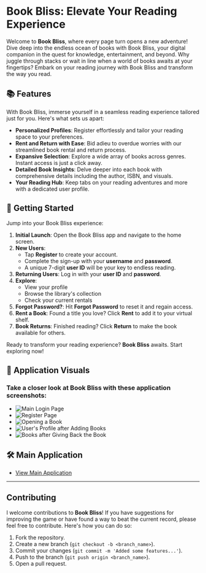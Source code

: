 # Book Bliss: Elevate Your Reading Experience

Welcome to **Book Bliss**, where every page turn opens a new adventure! Dive deep into the endless ocean of books with Book Bliss, your digital companion in the quest for knowledge, entertainment, and beyond. Why juggle through stacks or wait in line when a world of books awaits at your fingertips? Embark on your reading journey with Book Bliss and transform the way you read.

## 📚 Features

With Book Bliss, immerse yourself in a seamless reading experience tailored just for you. Here's what sets us apart:

- **Personalized Profiles**: Register effortlessly and tailor your reading space to your preferences.
- **Rent and Return with Ease**: Bid adieu to overdue worries with our streamlined book rental and return process.
- **Expansive Selection**: Explore a wide array of books across genres. Instant access is just a click away.
- **Detailed Book Insights**: Delve deeper into each book with comprehensive details including the author, ISBN, and visuals.
- **Your Reading Hub**: Keep tabs on your reading adventures and more with a dedicated user profile.

## 🚀 Getting Started

Jump into your Book Bliss experience:

1. **Initial Launch**: Open the Book Bliss app and navigate to the home screen.
2. **New Users**:
   - Tap **Register** to create your account.
   - Complete the sign-up with your **username** and **password**.
   - A unique 7-digit **user ID** will be your key to endless reading.
3. **Returning Users**: Log in with your **user ID** and **password**.
4. **Explore**:
   - View your profile
   - Browse the library's collection
   - Check your current rentals
5. **Forgot Password?**: Hit **Forgot Password** to reset it and regain access.
6. **Rent a Book**: Found a title you love? Click **Rent** to add it to your virtual shelf.
7. **Book Returns**: Finished reading? Click **Return** to make the book available for others.

Ready to transform your reading experience? **Book Bliss** awaits. Start exploring now!

## 📸 Application Visuals

### Take a closer look at Book Bliss with these application screenshots:

- ![Main Login Page](https://github.com/D-Kumar19/Book-Bliss/blob/master/Pictures/1%29%20Main%20Login%20Page.png)
- ![Register Page](https://github.com/D-Kumar19/Book-Bliss/blob/master/Pictures/2%29%20Register%20Page.png)
- ![Opening a Book](https://github.com/D-Kumar19/Book-Bliss/blob/master/Pictures/17%29%20Opening%20a%20Book.png)
- ![User's Profile after Adding Books](https://github.com/D-Kumar19/Book-Bliss/blob/master/Pictures/22%29%20Users%20Profile%20after%20adding%20books.png)
- ![Books after Giving Back the Book](https://github.com/D-Kumar19/Book-Bliss/blob/master/Pictures/25%29%20Books%20after%20giving%20back%20the%20book.png)

## 🛠 Main Application

- [View Main Application](https://github.com/D-Kumar19/Book-Bliss/blob/master/src/main/java/com/example/libraryapp/MainActivity.java)

---

## Contributing

I welcome contributions to **Book Bliss**! If you have suggestions for improving the game or have found a way to beat the current record, please feel free to contribute. Here's how you can do so:

1. Fork the repository.
2. Create a new branch (`git checkout -b <branch_name>`).
3. Commit your changes (`git commit -m 'Added some features...'`).
4. Push to the branch (`git push origin <branch_name>`).
5. Open a pull request.
